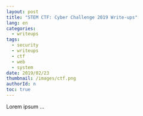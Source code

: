 ```yaml
---
layout: post
title: "STEM CTF: Cyber Challenge 2019 Write-ups"
lang: en
categories:
  - writeups
tags:
  - security
  - writeups
  - ctf
  - web
  - system
date: 2019/02/23
thumbnail: /images/ctf.png
authorId: n
toc: true
---
```

Lorem ipsum ...
